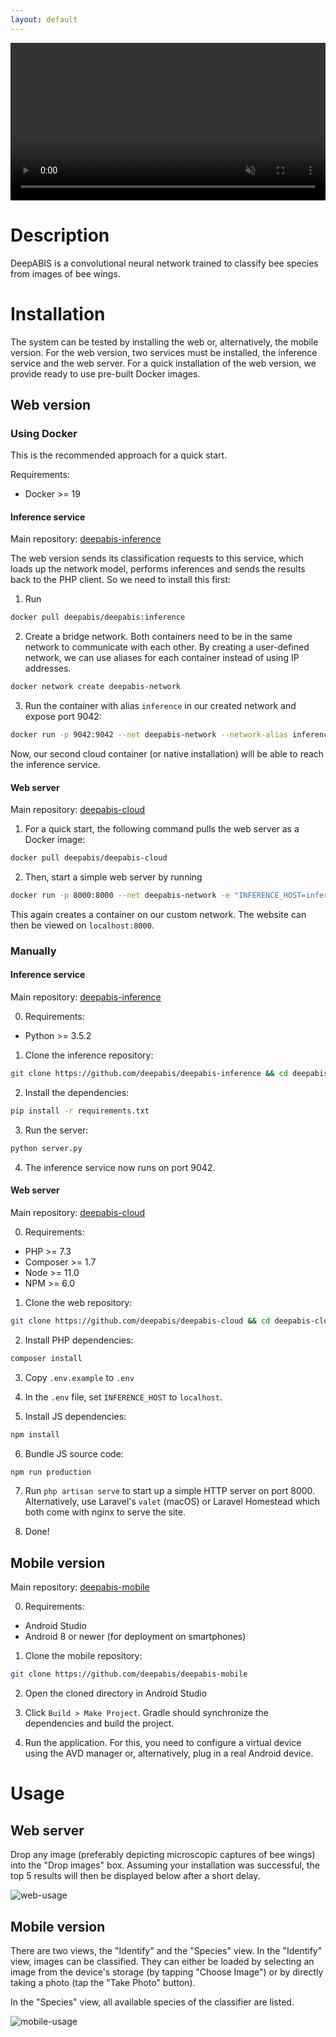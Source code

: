 ```yaml
---
layout: default
---
```


<video width="100%" autoplay controls muted loop>
  <source src="assets/vid/web.webm?v=1" type="video/mp4">
  Your browser does not support the video tag.
</video>

# Description
DeepABIS is a convolutional neural network trained to classify
bee species from images of bee wings.

# Installation

The system can be tested by installing the web or, 
alternatively, the mobile version. For the web version,
two services must be installed, the inference service and the 
web server. For a quick installation of the web version, 
we provide ready to use pre-built Docker images.

## Web version
### Using Docker

This is the recommended approach for a quick start.

Requirements: 

<ul>
    <li>Docker >= 19</li>
</ul>

#### Inference service

Main repository: [deepabis-inference](https://github.com/deepabis/deepabis-inference)

The web version sends its classification requests to this service,
which loads up the network model, performs inferences and sends
the results back to the PHP client. So we need to install this 
first:

1. Run 
```bash
docker pull deepabis/deepabis:inference
``` 

2. Create a bridge network. Both containers need to be in the same network
to communicate with each other. By creating a user-defined network, we can
use aliases for each container instead of using IP addresses.
```bash
docker network create deepabis-network
```

3. Run the container with
 alias `inference` in our created network and expose port 9042:
```bash
docker run -p 9042:9042 --net deepabis-network --network-alias inference deepabis/deepabis:inference
```

Now, our second cloud container (or native installation) will be able to reach the inference service.

#### Web server

Main repository: [deepabis-cloud](https://github.com/deepabis/deepabis-cloud)

1. For a quick start, the following command pulls the 
web server as a Docker image:
```bash
docker pull deepabis/deepabis-cloud
```

2. Then, start a simple web server by running
```bash
docker run -p 8000:8000 --net deepabis-network -e "INFERENCE_HOST=inference" deepabis/deepabis-cloud
``` 

This again creates a container on our custom network. 
The website can then be viewed on `localhost:8000`.

### Manually
#### Inference service

Main repository: [deepabis-inference](https://github.com/deepabis/deepabis-inference)

0. Requirements:
<ul>
    <li>Python >= 3.5.2</li>
</ul>

1. Clone the inference repository:
```bash
git clone https://github.com/deepabis/deepabis-inference && cd deepabis-inference
```

2. Install the dependencies:
```bash
pip install -r requirements.txt
```

3. Run the server:
```bash
python server.py
```

4. The inference service now runs on port 9042.

#### Web server

Main repository: [deepabis-cloud](https://github.com/deepabis/deepabis-cloud)

0. Requirements:
<ul>
    <li> PHP >= 7.3 </li>
    <li> Composer >= 1.7 </li>
    <li> Node >= 11.0 </li>
    <li> NPM >= 6.0 </li>
</ul>

1. Clone the web repository:
```bash
git clone https://github.com/deepabis/deepabis-cloud && cd deepabis-cloud
```

2. Install PHP dependencies:
```bash
composer install
```

3. Copy `.env.example` to `.env`

4. In the `.env` file, set `INFERENCE_HOST` to `localhost`.

5. Install JS dependencies:
```bash
npm install
```

6. Bundle JS source code:
```bash
npm run production
```

7. Run `php artisan serve` to start up a simple HTTP server on port 8000.
Alternatively, use Laravel's `valet` (macOS) or Laravel Homestead which
both come with nginx to serve the site.

8. Done!

## Mobile version

Main repository: [deepabis-mobile](https://github.com/deepabis/deepabis-mobile)

0. Requirements:
<ul>
    <li> Android Studio</li>
    <li> Android 8 or newer (for deployment on smartphones)</li>
</ul>

1. Clone the mobile repository:
```bash
git clone https://github.com/deepabis/deepabis-mobile
```

2. Open the cloned directory in Android Studio

3. Click `Build > Make Project`. Gradle should synchronize 
the dependencies and build the project.

4. Run the application. For this, you need to configure a virtual device 
using the AVD manager or, alternatively, plug in a real Android device.

# Usage

## Web server

Drop any image (preferably depicting microscopic captures of 
bee wings) into the "Drop images" box. Assuming your installation
was successful, the top 5 results will then
be displayed below after a short delay.

![web-usage](assets/img/web-usage.png?v=1)

## Mobile version

There are two views, the "Identify" and the "Species" view.
In the "Identify" view, images can be classified.
They can either be loaded 
by selecting an image from the device's storage 
(by tapping "Choose Image") or 
by directly taking a photo (tap the "Take Photo" button).

In the "Species" view, all available species of the classifier
are listed.

![mobile-usage](assets/img/mobile-usage.png?v=1)
